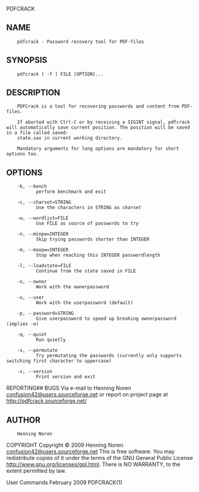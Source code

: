   PDFCRACK
 
## NAME
        pdfcrack - Password recovery tool for PDF-files
 
## SYNOPSIS
        pdfcrack [ -f ] FILE [OPTION]...
 
## DESCRIPTION
        PDFCrack is a tool for recovering passwords and content from PDF-files.
 
        If aborted with Ctrl-C or by receiving a SIGINT signal, pdfcrack will automatically save current position. The position will be saved in a file called saved‐
        state.sav in current working directory.
 
        Mandatory arguments for long options are mandatory for short options too.
 
## OPTIONS
        -b, --bench
               perform benchmark and exit
 
        -c, --charset=STRING
               Use the characters in STRING as charset
 
        -w, --wordlist=FILE
               Use FILE as source of passwords to try
 
        -n, --minpw=INTEGER
               Skip trying passwords shorter than INTEGER
 
        -m, --maxpw=INTEGER
               Stop when reaching this INTEGER passwordlength
 
        -l, --loadstate=FILE
               Continue from the state saved in FILE
 
        -o, --owner
               Work with the ownerpassword
 
        -u, --user
               Work with the userpassword (default)
 
        -p, --password=STRING
               Give userpassword to speed up breaking ownerpassword (implies -o)
 
        -q, --quiet
               Run quietly
 
        -s, --permutate
               Try permutating the passwords (currently only supports switching first character to uppercase)
 
        -v, --version
               Print version and exit
 
 REPORTING## BUGS
        Via e-mail to Henning Noren <confusion42@users.sourceforge.net> or report on project page at http://pdfcrack.sourceforge.net/
 
## AUTHOR
        Henning Noren
 
 COPYRIGHT
        Copyright © 2009 Henning Noren <confusion42@users.sourceforge.net>
        This is free software.  You may redistribute copies of it under the terms of the GNU General Public License <http://www.gnu.org/licenses/gpl.html>.  There is
        NO WARRANTY, to the extent permitted by law.
 
 User Commands                                                               February 2009                                                                PDFCRACK(1)
